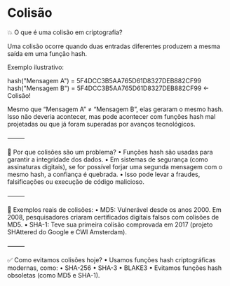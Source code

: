 # Colisão

💥 O que é uma colisão em criptografia?

Uma colisão ocorre quando duas entradas diferentes produzem a mesma saída em uma função hash.

Exemplo ilustrativo:

hash("Mensagem A") = 5F4DCC3B5AA765D61D8327DEB882CF99  
hash("Mensagem B") = 5F4DCC3B5AA765D61D8327DEB882CF99  ← Colisão!

Mesmo que “Mensagem A” ≠ “Mensagem B”, elas geraram o mesmo hash. Isso não deveria acontecer, mas pode acontecer com funções hash mal projetadas ou que já foram superadas por avanços tecnológicos.

⸻

🧠 Por que colisões são um problema?
	•	Funções hash são usadas para garantir a integridade dos dados.
	•	Em sistemas de segurança (como assinaturas digitais), se for possível forjar uma segunda mensagem com o mesmo hash, a confiança é quebrada.
	•	Isso pode levar a fraudes, falsificações ou execução de código malicioso.

⸻

🧨 Exemplos reais de colisões:
	•	MD5: Vulnerável desde os anos 2000. Em 2008, pesquisadores criaram certificados digitais falsos com colisões de MD5.
	•	SHA-1: Teve sua primeira colisão comprovada em 2017 (projeto SHAttered do Google e CWI Amsterdam).

⸻

✅ Como evitamos colisões hoje?
	•	Usamos funções hash criptográficas modernas, como:
	•	SHA-256
	•	SHA-3
	•	BLAKE3
	•	Evitamos funções hash obsoletas (como MD5 e SHA-1).
